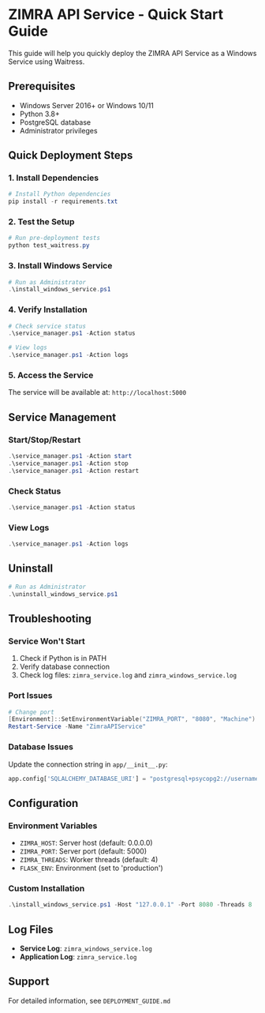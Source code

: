 # ZIMRA API Service - Quick Start Guide

This guide will help you quickly deploy the ZIMRA API Service as a Windows Service using Waitress.

## Prerequisites

- Windows Server 2016+ or Windows 10/11
- Python 3.8+
- PostgreSQL database
- Administrator privileges

## Quick Deployment Steps

### 1. Install Dependencies

```powershell
# Install Python dependencies
pip install -r requirements.txt
```

### 2. Test the Setup

```powershell
# Run pre-deployment tests
python test_waitress.py
```

### 3. Install Windows Service

```powershell
# Run as Administrator
.\install_windows_service.ps1
```

### 4. Verify Installation

```powershell
# Check service status
.\service_manager.ps1 -Action status

# View logs
.\service_manager.ps1 -Action logs
```

### 5. Access the Service

The service will be available at: `http://localhost:5000`

## Service Management

### Start/Stop/Restart
```powershell
.\service_manager.ps1 -Action start
.\service_manager.ps1 -Action stop
.\service_manager.ps1 -Action restart
```

### Check Status
```powershell
.\service_manager.ps1 -Action status
```

### View Logs
```powershell
.\service_manager.ps1 -Action logs
```

## Uninstall

```powershell
# Run as Administrator
.\uninstall_windows_service.ps1
```

## Troubleshooting

### Service Won't Start
1. Check if Python is in PATH
2. Verify database connection
3. Check log files: `zimra_service.log` and `zimra_windows_service.log`

### Port Issues
```powershell
# Change port
[Environment]::SetEnvironmentVariable("ZIMRA_PORT", "8080", "Machine")
Restart-Service -Name "ZimraAPIService"
```

### Database Issues
Update the connection string in `app/__init__.py`:
```python
app.config['SQLALCHEMY_DATABASE_URI'] = "postgresql+psycopg2://username:password@localhost/database"
```

## Configuration

### Environment Variables
- `ZIMRA_HOST`: Server host (default: 0.0.0.0)
- `ZIMRA_PORT`: Server port (default: 5000)
- `ZIMRA_THREADS`: Worker threads (default: 4)
- `FLASK_ENV`: Environment (set to 'production')

### Custom Installation
```powershell
.\install_windows_service.ps1 -Host "127.0.0.1" -Port 8080 -Threads 8
```

## Log Files

- **Service Log**: `zimra_windows_service.log`
- **Application Log**: `zimra_service.log`

## Support

For detailed information, see `DEPLOYMENT_GUIDE.md`
